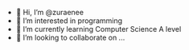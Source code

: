 - 👋 Hi, I’m @zuraenee
- 👀 I’m interested in programming
- 🌱 I’m currently learning Computer Science A level
- 💞️ I’m looking to collaborate on ...

<!---
zuraenee/zuraenee is a ✨ special ✨ repository because its `README.md` (this file) appears on your GitHub profile.
You can click the Preview link to take a look at your changes.
--->
